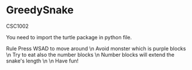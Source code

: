 # GreedySnake
CSC1002

You need to import the turtle package in python file.

Rule
Press WSAD to move around \n
Avoid monster which is purple blocks \n
Try to eat also the number blocks \n
Number blocks will extend the snake's length \n
\n
Have fun!

